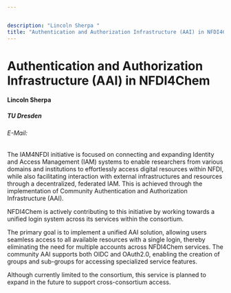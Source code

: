 ```yaml
---


description: "Lincoln Sherpa "
title: "Authentication and Authorization Infrastructure (AAI) in NFDI4Chem"
---
```


# Authentication and Authorization Infrastructure (AAI) in NFDI4Chem

#### Lincoln Sherpa 

##### TU Dresden

###### E-Mail:


The IAM4NFDI initiative is focused on connecting and expanding Identity and Access Management (IAM) systems to enable researchers from various domains and institutions to effortlessly access digital resources within NFDI, while also facilitating interaction with external infrastructures and resources through a decentralized, federated IAM. This is achieved through the implementation of Community Authentication and Authorization Infrastructure (AAI).


NFDI4Chem is actively contributing to this initiative by working towards a unified login system across its services within the consortium.


The primary goal is to implement a unified AAI solution, allowing users seamless access to all available resources with a single login, thereby eliminating the need for multiple accounts across NFDI4Chem services. The community AAI supports both OIDC and OAuth2.0, enabling the creation of groups and sub-groups for accessing specialized service features.


Although currently limited to the consortium, this service is planned to expand in the future to support cross-consortium access.

